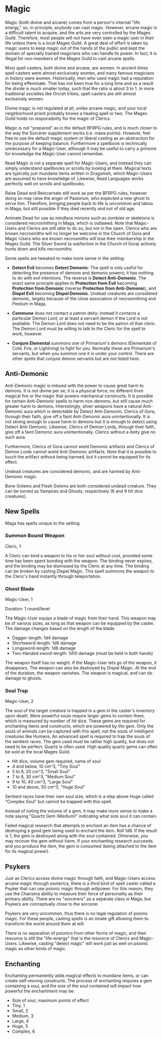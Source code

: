 Magic
=====
Magic (both divine and arcane) comes from a person's internal "life energy," so, in principle, anybody can cast magic. However, arcane magic is a difficult talent to acquire, and the arts are very controlled by the Mages Guild. Therefore, most people will not have even seen a magic user in their life unless there is a local Mages Guild. A great deal of effort is taken by magic users to keep magic out of the hands of the public and kept the domain of specially trained magicians who can handle its power. In fact, it is illegal for non-members of the Mages Guild to cast arcane spells.

Most spell casters, both divine and arcane, are women. In ancient times spell casters were almost exclusively women, and many famous magicians in history were women. Historically, men who used magic had a reputation for being effeminate. That has not been true for a long time and as a result the divide is much smaller today, such that the ratio is about 3 to 1. In more traditional societies like Orcish tribes, spell casters are still almost exclusively women.

Divine magic is not regulated at all, unlike arcane magic, and your local neighborhood priest probably knows a healing spell or two. The Mages Guild holds no responsibility for the magic of Clerics.

Magic is not "prepared" as in the default BFRPG rules, and is much closer to the way the Sorcerer supplement works (i.e. mana points). However, feel free to use the default magic system or liberal casting as an abstraction for the purpose of keeping balance. Furthermore a spellbook is technically unnecessary for a Magic-User, although it may be useful to carry a grimoire for knowledge the Magic-User cannot remember.

Read Magic is not a separate spell for Magic-Users, and instead they can simply understand spellbooks or scrolls by looking at them. Magical texts are typically just mundane items written in Dragonish, which Magic-Users are assumed to have knowledge of. Likewise, Read Languages works perfectly well on scrolls and spellbooks.

Raise Dead and Reincarnate still work as per the BFRPG rules, however doing so may raise the anger of Pastorum, who expected a new ghost to serve him. Therefore, bringing people back to life is uncommon and taboo in Maga, but still possible if they died recently and not of old age.

Animate Dead for use as mindless minions such as zombies or skeletons is considered necrosmithing in Maga, which is outlawed. Note that Magic-Users and Clerics are still *able* to do so, but not in the open. Clerics who are known necrosmiths will no longer be welcome in the Church of Gora and Magic-Users who are known necrosmiths will lose their membership in the Mages Guild. The Silver Sword (a subfaction in the Church of Gora) actively hunts down and kills necrosmiths.

Some spells are tweaked to make more sense in the setting:

- **Detect Evil** becomes **Detect Demonic**: The spell is only useful for detecting the presence of demons and demonic powers; it has nothing to do with evil intentions. The reverse is **Detect Anti-Demonic**. The exact same principle applies to **Protection from Evil** becoming **Protection from Demonic** (reverse **Protection from Anti-Demonic**), and **Dispel Evil** becoming **Dispel Demonic**. Undead creatures are considered demonic, largely because of the close association of necrosmithing and Pestium in Maga.

- **Commune** does not contact a patron deity; instead it contacts a particular Demon Lord, or at least a servant demon if the Lord is not available. The Demon Lord does not need to be the patron of that cleric. The Demon Lord must be willing to talk to the Cleric for the spell to work, however.

- **Conjure Elemental** summons one of Primarium's demons (Elementals of Cold, Fire, or Lightning) to fight for you. Normally these are Primarium's servants, but when you summon one it is under your control. There are other spells that conjure demon servants but are not listed here.

Anti-Demonic
------------
Anti-Demonic magic is imbued with the power to cause great harm to demons. It is not divine per se; it is a physical force, no different from magical fire or the magic that powers mechanical constructs. It is possible for certain Anti-Demonic spells to harm non-demons, but still cause much greater harm to demons. Interestingly, silver weapons have a natural Anti-Demonic aura which is detectable by Detect Anti-Demonic. Clerics of Gora, through their faith, give off a faint Anti-Demonic aura unintentionally. It is not strong enough to cause harm to demons but it is enough to detect using Detect Anti-Demonic. Likewise, Clerics of Demon Lords, through their faith, give off a faint Demonic aura unintentionally. Clerics without a deity give no such aura.

Furthermore, Clerics of Gora cannot wield Demonic artifacts and Clerics of Demon Lords cannot wield Anti-Demonic artifacts. Note that it is possible to touch the artifact without being harmed, but it cannot be equipped for its effect.

Undead creatures are considered demonic, and are harmed by Anti-Demonic magic.

Bone Golems and Flesh Golems are both considered undead creature. They can be turned as Vampires and Ghosts, respectively (8 and 9 hit dice creatures).

New Spells
----------
Maga has spells unique to the setting.

### Summon Bound Weapon

Cleric, 1

A Cleric can bind a weapon to his or her soul without cost, provided some time has been spent bonding with the weapon. The binding never expires, and the binding may be dismissed by the Cleric at any time. The binding can be broken by casting Dispel Magic. This spell summons the weapon to the Cleric's hand instantly through teleportation.

### Ghost Blade

Magic-User, 1

Duration: 1 round/level

The Magic-User equips a blade of magic from their hand. This weapon may be of various sizes, as long as that weapon can be equipped by the caster. The damage changes based on the length of the blade.

- Dagger-length: 1d4 damage
- Shortsword-length: 1d6 damage
- Longsword-length: 1d8 damage
- Two-Handed sword-length: 1d10 damage (must be held in both hands)

The weapon itself has no weight. If the Magic-User lets go of the weapon, it disappears. The weapon can also be destroyed by Dispel Magic. At the end of the duration, the weapon vanishes. The weapon is magical, and can do damage to ghosts.

### Soul Trap

Magic-User, 2

The soul of the target creature is trapped in a gem in the caster's inventory upon death. More powerful souls require larger gems to contain them, which is measured by number of hit dice. These gems are required for enchanting items and constructs, which are powered by the gem. Only the souls of animals can be captured with this spell, not the souls of intelligent creatures like Humans. An advanced spell is required to trap the souls of the sentient races. The gem used must be rather high quality, but does not need to be perfect. Quartz is often used. High quality quartz gems can often be sold at the local Mages Guild.

- Hit dice, volume gem required, name of soul
- 4 and below, 10 cm^3, "Tiny Soul"
- 5 to 6, 20 cm^3, "Small Soul"
- 7 to 8, 30 cm^3, "Medium Soul"
- 9 to 10, 40 cm^3, "Large Soul"
- 10 and above, 50 cm^3, "Huge Soul"

Sentient races have their own soul size, which is a step above Huge called "Complex Soul" but cannot be trapped with this spell.

Instead of noting the volume of a gem, it may make more sense to make a note saying "Quartz Gem (Medium)" indicating what size soul it can contain.

Failed magical research that attempts to enchant an item has a chance of destroying a good gem being used to enchant the item. Roll 1d6. If the result is 1, the gem is destroyed along with the soul contained. Otherwise, you may recover the gem without harm. If your enchanting research succeeds and you produce the item, the gem is consumed (being attached to the item for its magical power).

Psykers
-------
Just as Clerics access divine magic through faith, and Magic-Users access arcane magic through esoterica, there is a third kind of spell caster called a Psyker that can use psionic magic through willpower. For this reason, they use the Charisma ability to measure their force of personality as their primary ability. There are no "sorcerers" as a separate class in Maga, but Psykers are conceptually close to the sorcerer.

Psykers are very uncommon, thus there is no legal regulation of psionic magic. For these people, casting spells is an innate gift allowing them to transform the world around them at will.

There is no separation of psionics from other forms of magic, and their resource is still the "life-energy" that is the resource of Clerics and Magic-Users. Likewise, casting "detect magic" will work just as well on psionic magic as other kinds of magic.

Enchanting
----------
Enchanting permanently adds magical effects to mundane items, or can create self-moving constructs. The process of enchanting requires a gem containing a soul, and the size of the soul contained will impact how powerful the enchantment may be.

- Size of soul, maximum points of effect
- Tiny, 1
- Small, 2
- Medium, 3
- Large, 4
- Huge, 5
- Complex, 6

